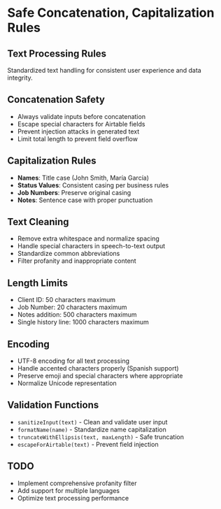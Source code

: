 # Safe Concatenation, Capitalization Rules

## Text Processing Rules
Standardized text handling for consistent user experience and data integrity.

## Concatenation Safety
- Always validate inputs before concatenation
- Escape special characters for Airtable fields
- Prevent injection attacks in generated text
- Limit total length to prevent field overflow

## Capitalization Rules
- **Names**: Title case (John Smith, María García)
- **Status Values**: Consistent casing per business rules
- **Job Numbers**: Preserve original casing
- **Notes**: Sentence case with proper punctuation

## Text Cleaning
- Remove extra whitespace and normalize spacing
- Handle special characters in speech-to-text output
- Standardize common abbreviations
- Filter profanity and inappropriate content

## Length Limits
- Client ID: 50 characters maximum
- Job Number: 20 characters maximum
- Notes addition: 500 characters maximum
- Single history line: 1000 characters maximum

## Encoding
- UTF-8 encoding for all text processing
- Handle accented characters properly (Spanish support)
- Preserve emoji and special characters where appropriate
- Normalize Unicode representation

## Validation Functions
- `sanitizeInput(text)` - Clean and validate user input
- `formatName(name)` - Standardize name capitalization
- `truncateWithEllipsis(text, maxLength)` - Safe truncation
- `escapeForAirtable(text)` - Prevent field injection

## TODO
- Implement comprehensive profanity filter
- Add support for multiple languages
- Optimize text processing performance
